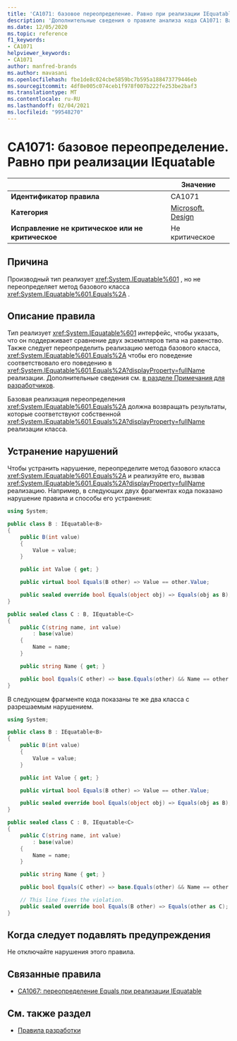 ```yaml
---
title: 'CA1071: базовое переопределение. Равно при реализации IEquatable (анализ кода)'
description: 'Дополнительные сведения о правиле анализа кода CA1071: Base reoverride. Равно при реализации IEquatable'
ms.date: 12/05/2020
ms.topic: reference
f1_keywords:
- CA1071
helpviewer_keywords:
- CA1071
author: manfred-brands
ms.author: mavasani
ms.openlocfilehash: fbe1de8c024cbe5859bc7b595a188473779446eb
ms.sourcegitcommit: 4df8e005c074ceb1f978f007b222fe253be2baf3
ms.translationtype: MT
ms.contentlocale: ru-RU
ms.lasthandoff: 02/04/2021
ms.locfileid: "99548270"
---
```

# <a name="ca1071-override-baseequals-when-implementing-iequatable"></a>CA1071: базовое переопределение. Равно при реализации IEquatable

| | Значение |
|-|-|
| **Идентификатор правила** |CA1071|
| **Категория** |[Microsoft. Design](design-warnings.md)|
| **Исправление не критическое или не критическое** |Не критическое|

## <a name="cause"></a>Причина

Производный тип реализует <xref:System.IEquatable%601> , но не переопределяет метод базового класса <xref:System.IEquatable%601.Equals%2A> .

## <a name="rule-description"></a>Описание правила

Тип реализует <xref:System.IEquatable%601> интерфейс, чтобы указать, что он поддерживает сравнение двух экземпляров типа на равенство. Также следует переопределить реализацию метода базового класса, <xref:System.IEquatable%601.Equals%2A> чтобы его поведение соответствовало его поведению в <xref:System.IEquatable%601.Equals%2A?displayProperty=fullName> реализации.
Дополнительные сведения см. [в разделе Примечания для разработчиков](/dotnet/api/system.iequatable-1#notes-to-implementers).

Базовая реализация переопределения <xref:System.IEquatable%601.Equals%2A> должна возвращать результаты, которые соответствуют собственной <xref:System.IEquatable%601.Equals%2A?displayProperty=fullName> реализации класса.

## <a name="how-to-fix-violations"></a>Устранение нарушений

Чтобы устранить нарушение, переопределите метод базового класса <xref:System.IEquatable%601.Equals%2A> и реализуйте его, вызвав <xref:System.IEquatable%601.Equals%2A?displayProperty=fullName> реализацию.
Например, в следующих двух фрагментах кода показано нарушение правила и способы его устранения:

```csharp
using System;

public class B : IEquatable<B>
{
    public B(int value)
    {
        Value = value;
    }

    public int Value { get; }

    public virtual bool Equals(B other) => Value == other.Value;

    public sealed override bool Equals(object obj) => Equals(obj as B);
}

public sealed class C : B, IEquatable<C>
{
    public C(string name, int value)
        : base(value)
    {
        Name = name;
    }

    public string Name { get; }

    public bool Equals(C other) => base.Equals(other) && Name == other.Name;
}
```

В следующем фрагменте кода показаны те же два класса с разрешаемым нарушением.

```csharp
using System;

public class B : IEquatable<B>
{
    public B(int value)
    {
        Value = value;
    }

    public int Value { get; }

    public virtual bool Equals(B other) => Value == other.Value;

    public sealed override bool Equals(object obj) => Equals(obj as B);
}

public sealed class C : B, IEquatable<C>
{
    public C(string name, int value)
        : base(value)
    {
        Name = name;
    }

    public string Name { get; }

    public bool Equals(C other) => base.Equals(other) && Name == other.Name;

    // This line fixes the violation.
    public sealed override bool Equals(B other) => Equals(other as C);
}
```

## <a name="when-to-suppress-warnings"></a>Когда следует подавлять предупреждения

Не отключайте нарушения этого правила.

## <a name="related-rules"></a>Связанные правила

- [CA1067: переопределение Equals при реализации IEquatable](ca1067.md)

## <a name="see-also"></a>См. также раздел

- [Правила разработки](design-warnings.md)
